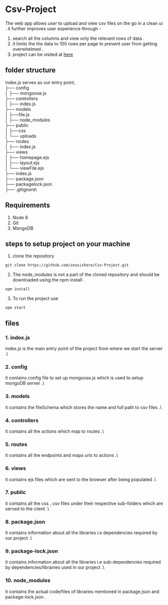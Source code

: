 # Csv-Project
The web app allows user to upload and view csv files on the go in a clean ui . it further improves user experience through -
1. search all the columns and view only the relevant rows of data .
2. it limits the the data to 100 rows per page to prevent user from getting overwhelmed .
3. project can be visited at [here](http://3.129.148.46:8000/)
## folder structure
index.js serves as our entry point,\
├── config \
│ ├── mongoose.js\
├── controllers\
│ ├── index.js\
├── models\
│ ├──file.js\
│ ├── node_modules\
├── public\
│ ├──css\
│ └── uploads\
├── routes\
│ ├── index.js\
├── views\
│ ├── homepage.ejs\
│ ├── layout.ejs\
│ └── viewFile.ejs\
├── index.js\
├── package.json\
├── packagelock.json\
├── .gitignore\
## Requirements
1. Node 8
2. Git
3. MongoDB
## steps to setup project on your machine 
1. clone the repository
```
git clone https://github.com/zeusishere/Csv-Project.git
```
2. The node_modules is not a part of the cloned repository and should be downloaded using the npm install .
```
npm install
```
3. To run the project use 
```
npm start
```
## files
### 1.  index.js 
index.js is the main entry point of the project from where we start the  server .\
### 2.   config
it contains config file to set up mongoose.js which is used to setup mongoDB server .\
### 3.  models
it contains the fileSchema which stores the name and full path to csv files .\
### 4.  controllers
it contains all the actions which map to routes .\
### 5.  routes 
it contains all the endpoints and maps urls to actions .\
### 6.   views
it contains ejs files which are sent to the browser after being populated .\
### 7.  public
it contains all the css , csv files under their respective sub-folders which are served to the client .\
### 8. package.json
it contains information about all the libraries i.e dependencies required by our project .\
### 9. package-lock.json
it contains information about all the libraries i.e sub-dependencies required by dependencies/librairies used in our project .\
### 10. node_modules
it contains the actual code/files of libraries mentioned in package.json and package-lock.json .
